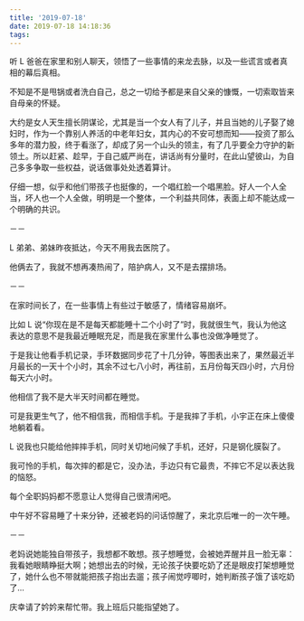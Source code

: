 ```yaml
---
title: '2019-07-18'
date: 2019-07-18 14:18:36
tags:
---
```


听 L 爸爸在家里和别人聊天，领悟了一些事情的来龙去脉，以及一些谎言或者真相的幕后真相。

不知是不是甩锅或者洗白自己，总之一切给予都是来自父亲的慷慨，一切索取皆来自母亲的怀疑。

大约是女人天生擅长阴谋论，尤其是当一个女人有了儿子，并且当她的儿子娶了媳妇时，作为一个靠别人养活的中老年妇女，其内心的不安可想而知——投资了那么多年的潜力股，终于看涨了，却成了另一个山头的领主，有了几乎要全力守护的新领土。所以赶紧、趁早，于自己威严尚在，讲话尚有分量时，在此山望彼山，为自己多多争取一些权益，说话做事处处透着算计。

仔细一想，似乎和他们带孩子也挺像的，一个唱红脸一个唱黑脸。好人一个人全当，坏人也一个人全做，明明是一个整体，一个利益共同体，表面上却不能达成一个明确的共识。

－－

L 弟弟、弟妹昨夜抵达，今天不用我去医院了。

他俩去了，我就不想再凑热闹了，陪护病人，又不是去摆排场。

－－

在家时间长了，在一些事情上有些过于敏感了，情绪容易崩坏。

比如 L 说“你现在是不是每天都能睡十二个小时了”时，我就很生气，我认为他这表达的意思不是我最近睡眠充足，而是我在家里什么事也没做净睡觉了。

于是我让他看手机记录，手环数据同步花了十几分钟，等图表出来了，果然最近半月最长的一天十个小时，其余不过七八小时，再往前，五月份每天四小时，六月份每天六小时。

他相信了我不是大半天时间都在睡觉。

可是我更生气了，他不相信我，而相信手机。于是我摔了手机，小宇正在床上傻傻地躺着看。

L 说我也只能给他摔摔手机，同时关切地问候了手机，还好，只是钢化膜裂了。

我可怜的手机，每次摔的都是它，没办法，手边只有它最贵，不摔它不足以表达我的恼怒。

每个全职妈妈都不愿意让人觉得自己很清闲吧。

中午好不容易睡了十来分钟，还被老妈的问话惊醒了，来北京后唯一的一次午睡。

－－

老妈说她能独自带孩子，我想都不敢想。孩子想睡觉，会被她弄醒并且一脸无辜：我看她眼睛睁挺大啊；她想出去的时候，无论孩子快要吃奶了还是眼皮打架想睡觉了，她什么也不带就能把孩子抱出去遛；孩子闹觉哼唧时，她判断孩子饿了该吃奶了...

庆幸请了妗妗来帮忙带。我上班后只能指望她了。

